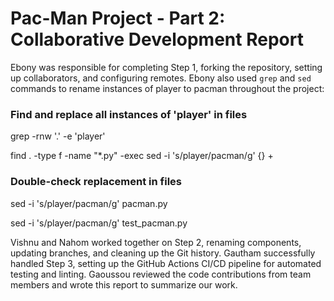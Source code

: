 # Pac-Man Project - Part 2: Collaborative Development Report

Ebony was responsible for completing Step 1, forking the repository, setting up collaborators, and configuring remotes. Ebony also used `grep` and `sed` commands to rename instances of player to pacman throughout the project:
### Find and replace all instances of 'player' in files
grep -rnw '.' -e 'player'

find . -type f -name "*.py" -exec sed -i 's/player/pacman/g' {} +

### Double-check replacement in files
sed -i 's/player/pacman/g' pacman.py

sed -i 's/player/pacman/g' test_pacman.py

Vishnu and Nahom worked together on Step 2, renaming components, updating branches, and cleaning up the Git history.
Gautham successfully handled Step 3, setting up the GitHub Actions CI/CD pipeline for automated testing and linting.
Gaoussou reviewed the code contributions from team members and wrote this report to summarize our work.
